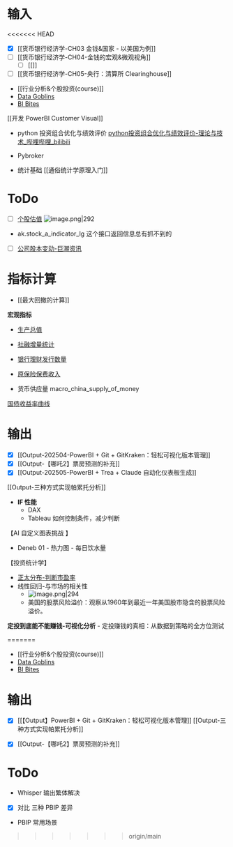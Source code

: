 # 输入

<<<<<<< HEAD
- [x] [[货币银行经济学-CH03 金钱&国家 - 以美国为例]]
- [ ] [[货币银行经济学-CH04-金钱的宏观&微观视角]]
	- [ ] [[]]
- [ ] [[货币银行经济学-CH05-央行：清算所 Clearinghouse]]

- [[行业分析&个股投资(course)]]
- [Data Goblins](https://data-goblins.com/articles)
- [BI Bites](https://nastengraph.substack.com/)

[[开发 PowerBI Customer Visual]]

- python 投资组合优化与绩效评价 [python投资组合优化与绩效评价-理论与技术\_哔哩哔哩\_bilibili](https://www.bilibili.com/video/BV1cQ4y1U7Qd/?spm_id_from=333.337.search-card.all.click&vd_source=6d4ef5f8b8b73d69ea854cb9321a50ac)
- Pybroker

- 统计基础 [[通俗统计学原理入门]]




# ToDo



- [ ] [个股估值](https://akshare.akfamily.xyz/data/stock/stock.html#id284)
![image.png|292](https://s1.vika.cn/space/2025/04/13/5d5cf2e9431e41a0bfad804fddbebc10)
- ak.stock_a_indicator_lg 这个接口返回信息总有抓不到的

- [ ] [公司股本变动-巨潮资讯](https://akshare.akfamily.xyz/data/stock/stock.html#id144)



# 指标计算

- [[最大回撤的计算]]


**宏观指标**

- [生产总值](https://akshare.akfamily.xyz/data/macro/macro.html#id47)
- [社融增量统计](https://akshare.akfamily.xyz/data/macro/macro.html#id27)

- [银行理财发行数量](https://akshare.akfamily.xyz/data/macro/macro.html#id47)
- [原保险保费收入](https://akshare.akfamily.xyz/data/macro/macro.html#id27)
-  货币供应量  macro_china_supply_of_money

[国债收益率曲线](https://akshare.akfamily.xyz/data/bond/bond.html#id15)



# 输出

- [x] [[Output-202504-PowerBI + Git + GitKraken：轻松可视化版本管理]]
- [x] [[Output-【哪吒2】票房预测的补充]]
- [x] [[Output-202505-PowerBI + Trea + Claude 自动化仪表板生成]]

[[Output-三种方式实现帕累托分析]]


- **IF 性能**
	- DAX
	- Tableau 如何控制条件，减少判断


【AI 自定义图表挑战 】
- Deneb 01 - 热力图 - 每日饮水量



【投资统计学】
- [正太分布-判断市盈率](https://www.bilibili.com/video/BV1j292YiEQu/?spm_id_from=333.788.top_right_bar_window_default_collection.content.click&vd_source=6d4ef5f8b8b73d69ea854cb9321a50ac)
- 线性回归-与市场的相关性
	- ![image.png|294](https://s1.vika.cn/space/2025/03/14/0e29fe94f78d4f90a9c2d5d76f5f1a53)
	- 美国的股票风险溢价：观察从1960年到最近一年美国股市隐含的股票风险溢价。


**定投到底能不能赚钱-可视化分析**
	- 定投赚钱的真相：从数据到策略的全方位测试



=======
- [[行业分析&个股投资(course)]]
- [Data Goblins](https://data-goblins.com/articles)
- [BI Bites](https://nastengraph.substack.com/)

# 输出

- [x] [[【Output】PowerBI + Git + GitKraken：轻松可视化版本管理]]
[[Output-三种方式实现帕累托分析]]
- [x] [[Output-【哪吒2】票房预测的补充]]


# ToDo

- Whisper 输出繁体解决
- [x] 对比 三种 PBIP 差异
- PBIP 常用场景

    
>>>>>>> origin/main
